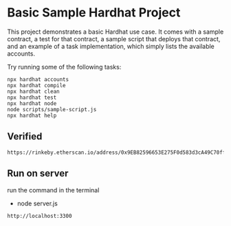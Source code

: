 # Basic Sample Hardhat Project

This project demonstrates a basic Hardhat use case. It comes with a sample contract, a test for that contract, a sample script that deploys that contract, and an example of a task implementation, which simply lists the available accounts.

Try running some of the following tasks:

```shell
npx hardhat accounts
npx hardhat compile
npx hardhat clean
npx hardhat test
npx hardhat node
node scripts/sample-script.js
npx hardhat help
```

## Verified

```
https://rinkeby.etherscan.io/address/0x9EB82596653E275F0d583d3cA49C70ff3f04b5Ac#code
```

## Run on server
run the command in the terminal
* node server.js

```
http://localhost:3300
```



